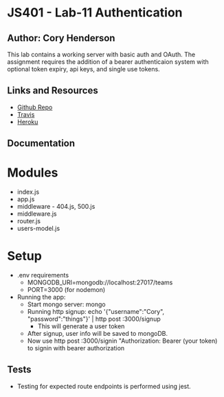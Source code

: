 # JS401 - Lab-11 Authentication
## Author: Cory Henderson
This lab contains a working server with basic auth and OAuth.  The assignment requires the addition of a bearer authenticaion system with optional token expiry, api keys, and single use tokens.

## Links and Resources
- [Github Repo](https://github.com/401-advanced-javascript-1/lab-13-bearerAuth/tree/submission)
- [Travis](https://www.travis-ci.com/401-advanced-javascript-1/lab-13-bearerAuth)
- [Heroku](https://blooming-eyrie-20362.herokuapp.com/)

## Documentation

# Modules
- index.js
- app.js
- middleware - 404.js, 500.js 
- middleware.js
- router.js
- users-model.js

# Setup
- .env requirements
  - MONGODB_URI=mongodb://localhost:27017/teams
  - PORT=3000 (for nodemon)
- Running the app:
  - Start mongo server: mongo
  - Running http signup: echo '{"username":"Cory", "password":"things"}' | http post :3000/signup
    - This will generate a user token
  - After signup, user info will be saved to mongoDB.
  - Now use http post :3000/signin "Authorization: Bearer (your token) to signin with bearer authorization

## Tests
- Testing for expected route endpoints is performed using jest.
